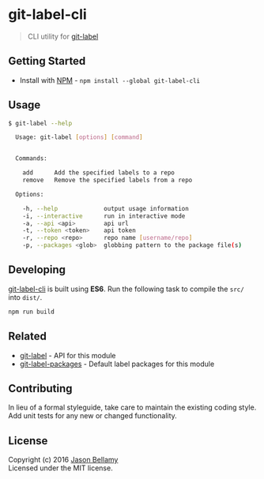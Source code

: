 # git-label-cli

> CLI utility for [git-label](https://github.com/jasonbellamy/git-label)


## Getting Started

- Install with [NPM](https://www.npmjs.org/) - `npm install --global git-label-cli`


## Usage

```bash
$ git-label --help

  Usage: git-label [options] [command]


  Commands:

    add      Add the specified labels to a repo
    remove   Remove the specified labels from a repo

  Options:

    -h, --help             output usage information
    -i, --interactive      run in interactive mode
    -a, --api <api>        api url
    -t, --token <token>    api token
    -r, --repo <repo>      repo name [username/repo]
    -p, --packages <glob>  globbing pattern to the package file(s)
```


## Developing

[git-label-cli](https://github.com/jasonbellamy/git-label-cli) is built using **ES6**. Run the following task to compile the `src/` into `dist/`.

```bash
npm run build
```


## Related

- [git-label](https://github.com/jasonbellamy/git-label) - API for this module
- [git-label-packages](https://github.com/jasonbellamy/git-label-packages) - Default label packages for this module


## Contributing
In lieu of a formal styleguide, take care to maintain the existing coding style. Add unit tests for any new or changed functionality.


## License
Copyright (c) 2016 [Jason Bellamy ](http://jasonbellamy.com)  
Licensed under the MIT license.
